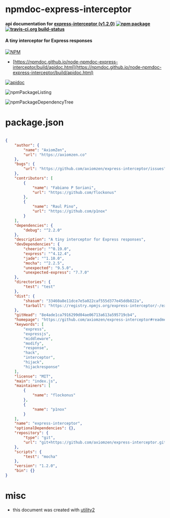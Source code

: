 # npmdoc-express-interceptor

#### api documentation for  [express-interceptor (v1.2.0)](https://github.com/axiomzen/express-interceptor#readme)  [![npm package](https://img.shields.io/npm/v/npmdoc-express-interceptor.svg?style=flat-square)](https://www.npmjs.org/package/npmdoc-express-interceptor) [![travis-ci.org build-status](https://api.travis-ci.org/npmdoc/node-npmdoc-express-interceptor.svg)](https://travis-ci.org/npmdoc/node-npmdoc-express-interceptor)

#### A tiny interceptor for Express responses

[![NPM](https://nodei.co/npm/express-interceptor.png?downloads=true&downloadRank=true&stars=true)](https://www.npmjs.com/package/express-interceptor)

- [https://npmdoc.github.io/node-npmdoc-express-interceptor/build/apidoc.html](https://npmdoc.github.io/node-npmdoc-express-interceptor/build/apidoc.html)

[![apidoc](https://npmdoc.github.io/node-npmdoc-express-interceptor/build/screenCapture.buildCi.browser.%252Ftmp%252Fbuild%252Fapidoc.html.png)](https://npmdoc.github.io/node-npmdoc-express-interceptor/build/apidoc.html)

![npmPackageListing](https://npmdoc.github.io/node-npmdoc-express-interceptor/build/screenCapture.npmPackageListing.svg)

![npmPackageDependencyTree](https://npmdoc.github.io/node-npmdoc-express-interceptor/build/screenCapture.npmPackageDependencyTree.svg)



# package.json

```json

{
    "author": {
        "name": "AxiomZen",
        "url": "https://axiomzen.co"
    },
    "bugs": {
        "url": "https://github.com/axiomzen/express-interceptor/issues"
    },
    "contributors": [
        {
            "name": "Fabiano P Soriani",
            "url": "https://github.com/flockonus"
        },
        {
            "name": "Raul Pino",
            "url": "https://github.com/p1nox"
        }
    ],
    "dependencies": {
        "debug": "^2.2.0"
    },
    "description": "A tiny interceptor for Express responses",
    "devDependencies": {
        "cheerio": "^0.19.0",
        "express": "^4.12.4",
        "jade": "^1.10.0",
        "mocha": "^2.2.5",
        "unexpected": "9.5.0",
        "unexpected-express": "7.7.0"
    },
    "directories": {
        "test": "test"
    },
    "dist": {
        "shasum": "33460a8e11dce7e5a022caf555d377e45ddb822a",
        "tarball": "https://registry.npmjs.org/express-interceptor/-/express-interceptor-1.2.0.tgz"
    },
    "gitHead": "8e4ade1ca7916299d04ae06713a613a595719cb4",
    "homepage": "https://github.com/axiomzen/express-interceptor#readme",
    "keywords": [
        "express",
        "expressjs",
        "middleware",
        "modify",
        "response",
        "hack",
        "interceptor",
        "hijack",
        "hijackresponse"
    ],
    "license": "MIT",
    "main": "index.js",
    "maintainers": [
        {
            "name": "flockonus"
        },
        {
            "name": "p1nox"
        }
    ],
    "name": "express-interceptor",
    "optionalDependencies": {},
    "repository": {
        "type": "git",
        "url": "git+https://github.com/axiomzen/express-interceptor.git"
    },
    "scripts": {
        "test": "mocha"
    },
    "version": "1.2.0",
    "bin": {}
}
```



# misc
- this document was created with [utility2](https://github.com/kaizhu256/node-utility2)
